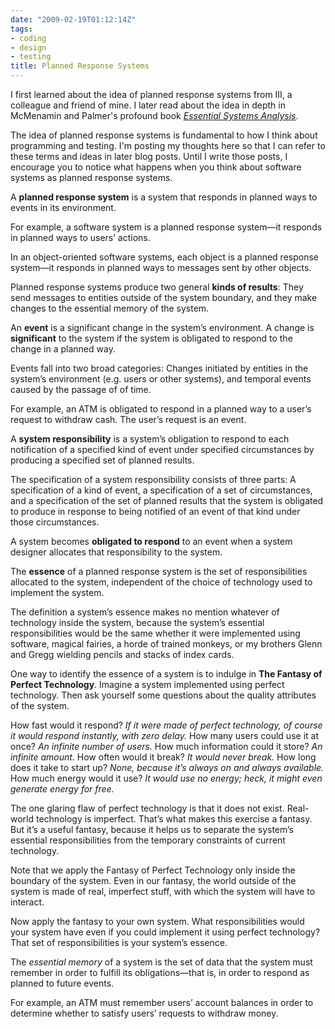 ```yaml
---
date: "2009-02-19T01:12:14Z"
tags:
- coding
- design
- testing
title: Planned Response Systems
---
```


I first learned about the idea of planned response systems from III, a colleague and friend of mine.  I later read about the idea in depth in McMenamin and Palmer's profound book <em><a href="http://www.amazon.com/exec/obidos/ASIN/0917072308/dalehemery-20">Essential Systems Analysis</a></em>.

The idea of planned response systems is fundamental to how I think about programming and testing.  I'm posting my thoughts here so that I can refer to these terms and ideas in later blog posts.  Until I write those posts, I encourage you to notice what happens when you think about software systems as planned response systems.

A <strong id="prs">planned response system</strong> is a system that responds in planned ways to events in its environment.

For example, a software system is a planned response system—it responds in planned ways to users’ actions.

In an object-oriented software systems, each object is a planned response system—it responds in planned ways to messages sent by other objects.

Planned response systems produce two general <strong>kinds of results</strong>: They send messages to entities outside of the system boundary, and they make changes to the essential memory of the system.

An <strong id="event">event</strong> is a significant change in the system’s environment. A change is <strong>significant</strong> to the system if the system is obligated to respond to the change in a planned way.

Events fall into two broad categories: Changes initiated by entities in the system’s environment (e.g. users or other systems), and temporal events caused by the passage of of time.

For example, an ATM is obligated to respond in a planned way to a user’s request to withdraw cash. The user’s request is an event.

A <strong id="responsibility">system responsibility</strong> is a system’s obligation to respond to each notification of a specified kind of event under specified circumstances by producing a specified set of planned results.

The specification of a system responsibility consists of three parts: A specification of a kind of event, a specification of a set of circumstances, and a specification of the set of planned results that the system is obligated to produce in response to being notified of an event of that kind under those circumstances.

A system becomes <strong>obligated to respond</strong> to an event when a system designer allocates that responsibility to the system.

The <strong id="essence">essence</strong> of a planned response system is the set of responsibilities allocated to the system, independent of the choice of technology used to implement the system.

The definition a system’s essence makes no mention whatever of technology inside the system, because the system’s essential responsibilities would be the same whether it were implemented using software, magical fairies, a horde of trained monkeys, or my brothers Glenn and Gregg wielding pencils and stacks of index cards.

One way to identify the essence of a system is to indulge in <strong id="fpt">The Fantasy of Perfect Technology</strong>. Imagine a system implemented using perfect technology. Then ask yourself some questions about the quality attributes of the system.

How fast would it respond? <em>If it were made of perfect technology, of course it would respond instantly, with zero delay.</em> How many users could use it at once? <em>An infinite number of users.</em> How much information could it store? <em>An infinite amount.</em> How often would it break? <em>It would never break.</em> How long does it take to start up? <em>None, because it’s always on and always available.</em> How much energy would it use? <em>It would use no energy; heck, it might even generate energy for free.</em>

The one glaring flaw of perfect technology is that it does not exist. Real-world technology is imperfect. That’s what makes this exercise a fantasy. But it’s a useful fantasy, because it helps us to separate the system’s essential responsibilities from the temporary constraints of current technology.

Note that we apply the Fantasy of Perfect Technology only inside the boundary of the system. Even in our fantasy, the world outside of the system is made of real, imperfect stuff, with which the system will have to interact.

Now apply the fantasy to your own system. What responsibilities would your system have even if you could implement it using perfect technology? That set of responsibilities is your system’s essence.

The <em>essential memory</em> of a system is the set of data that the system must remember in order to fulfill its obligations—that is, in order to respond as planned to future events.

For example, an ATM must remember users’ account balances in order to determine whether to satisfy users’ requests to withdraw money.
